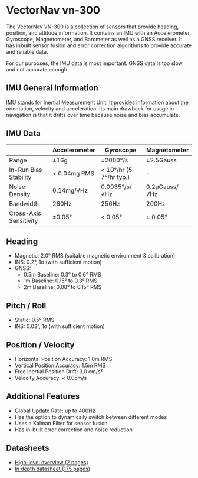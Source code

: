 # VectorNav vn-300

The VectorNav VN-300 is a collection of sensors that provide heading, position, and attitude information.
It contains an IMU with an Accelerometer, Gyroscope, Magnetometer, and Barometer as well as a GNSS receiver.
It has inbuilt sensor fusion and error correction algorithms to provide accurate and reliable data.

For our purposes, the IMU data is most important. GNSS data is too slow and not accurate enough.

## IMU General Information
IMU stands for Inertial Measurement Unit. It provides information about the orientation, velocity and acceleration.
Its main drawback for usage in navigation is that it drifts over time because noise and bias accumulate.

## IMU Data
|                        | Accelerometer | Gyroscope               | Magnetometer  |
| ---------------------- | ------------- | ----------------------- | ------------- |
| Range                  | ±16g          | ±2000°/s                | ±2.5Gauss     |
| In-Run Bias Stability  | < 0.04mg RMS  | < 10°/hr (5-7°/hr typ.) | -             |
| Noise Density          | 0.14mg/√Hz    | 0.0035°/s/√Hz           | 0.2μGauss/√Hz |
| Bandwidth              | 260Hz         | 256Hz                   | 200Hz         |
| Cross-Axis Sensitivity | ±0.05°        | < 0.05°                 | ± 0.05°       |

## Heading
- Magnetic: 2.0° RMS (suitable magnetic environment & calibration)
- INS: 0.2°, 1σ (with sufficient motion)
- GNSS:
  - 0.5m Baseline: 0.3° to 0.6° RMS
  - 1m Baseline: 0.15° to 0.3° RMS
  - 2m Baseline: 0.08° to 0.15° RMS

## Pitch / Roll
- Static: 0.5° RMS
- INS: 0.03°, 1σ (with sufficient motion)

## Position / Velocity
- Horizontal Position Accuracy: 1.0m RMS
- Vertical Position Accuracy: 1.5m RMS
- Free Inertial Position Drift: 3.0 cm/s²
- Velocity Accuracy: < 0.05m/s 

## Additional Features
- Global Update Rate: up to 400Hz
- Has the option to dynamically switch between different modes
- Uses a Kalman Filter for sensor fusion
- Has in-built error correction and noise reduction

## Datasheets
- [High-level overview (2 pages)](assets/vn-300-datasheet-rev2.pdf)
- [In depth datasheet (175 pages)](assets/vn-300-user-manual-rev_2-46.pdf)
